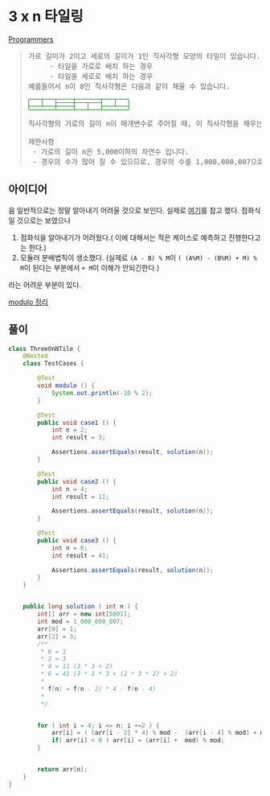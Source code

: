 # 3 x n 타일링

[Programmers](https://school.programmers.co.kr/learn/courses/30/lessons/12902?language=java)


 > <pre>
 > 가로 길이가 2이고 세로의 길이가 1인 직사각형 모양의 타일이 있습니다. 이 직사각형 타일을 이용하여 세로의 길이가 3이고 가로의 길이가 n인 바닥을 가득 채우려고 합니다. 타일을 채울 때는 다음과 같이 2가지 방법이 있습니다
 >      - 타일을 가로로 배치 하는 경우
 >      - 타일을 세로로 배치 하는 경우
 > 예를들어서 n이 8인 직사각형은 다음과 같이 채울 수 있습니다.
 > </pre>
> 
 >   <table>
 >      <tr>
 >          <td style="border: 1px green solid; width:10px;" rowspan="2"></td>
 >          <td style="border: 1px green solid; width:10px;" rowspan="2"></td>
 >          <td style="border: 1px green solid; width:20px;"></td>
 >          <td style="border: 1px green solid; width:20px;" colspan="2"></td>
 >          <td style="border: 1px green solid; width:10px;" rowspan="2"></td>
 >          <td style="border: 1px green solid; width:10px;" rowspan="2"></td>
 >      </tr>
 >       <tr>
 >           <td style="border: 1px green solid; width:20px;"></td>
 >           <td style="border: 1px green solid; width:10px;" rowspan="2"></td>
 >           <td style="border: 1px green solid; width:10px;" rowspan="2"></td>
 >       </tr>
 >       <tr>
 >           <td style="border: 1px green solid; width:20px;" colspan="2"></td>
 >           <td style="border: 1px green solid; width:20px;"></td>
 >           <td style="border: 1px green solid; width:20px;" colspan="2"></td>
 >       </tr>
 >  </table>
> 
 > <pre>
 > 직사각형의 가로의 길이 n이 매개변수로 주어질 때, 이 직사각형을 채우는 방법의 수를 return 하는 solution 함수를 완성해주세요.
> 
 > 제한사항
 >  - 가로의 길이 n은 5,000이하의 자연수 입니다.
 >  - 경우의 수가 많아 질 수 있으므로, 경우의 수를 1,000,000,007으로 나눈 나머지를 return해주세요.
 > </pre>

## 아이디어
음 일반적으로는 정말 알아내기 어려울 것으로 보인다. 실제로 [여기](https://taehoung0102.tistory.com/190)를 참고 했다.
점화식일 것으로는 보였으나 

1. 점화식을 알아내기가 어려웠다.( 이에 대해서는 적은 케이스로 예측하고 진행한다고는 한다.)
2. 모듈러 분배법칙이 생소했다. (실제로 `(A - B) % M`이 `( (A%M) - (B%M) + M) % M`이 된다는 부분에서 `+ M`이 이해가 안되긴한다.)

라는 어려운 부분이 있다. 

[modulo 정리](../../algorithm/arithmetic/Modulo.md)


## 풀이


```java
class ThreeOnNTile {
    @Nested
    class TestCases {

        @Test
        void modulo () {
            System.out.println(-10 % 2);
        }

        @Test
        public void case1 () {
            int n = 2;
            int result = 3;

            Assertions.assertEquals(result, solution(n));
        }

        @Test
        public void case2 () {
            int n = 4;
            int result = 11;

            Assertions.assertEquals(result, solution(n));
        }

        @Test
        public void case3 () {
            int n = 6;
            int result = 41;

            Assertions.assertEquals(result, solution(n));
        }
    }


    public long solution ( int n ) {
        int[] arr = new int[5001];
        int mod = 1_000_000_007;
        arr[0] = 1;
        arr[2] = 3;
        /**
         * 0 = 1
         * 2 = 3
         * 4 = 11 (3 * 3 + 2)
         * 6 = 41 (3 * 3 * 3 + (2 * 3 * 2) + 2)
         *
         * f(n) = f(n - 2) * 4 - f(n - 4)
         *
         */


        for ( int i = 4; i <= n; i +=2 ) {
            arr[i] = ( (arr[i - 2] * 4) % mod -  (arr[i - 4] % mod) + mod) % mod;
            if( arr[i] < 0 ) arr[i] = (arr[i] +  mod) % mod;
        }


        return arr[n];
    }
}
```
